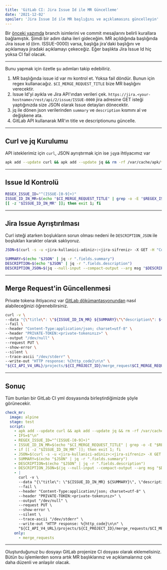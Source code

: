 ```yaml
---
title: 'GitLab CI: Jira Issue Id ile MR Güncelleme'
date: '2021-12-02'
spoiler: 'Jira Issue Id ile MR başlığını ve açıklamasını güncelleyin'
---
```


[](/x/)


Bir [önceki yazımda](/git-hooks-enforce-commit-message-and-branch-name/) branch isimlerini ve commit mesajlarını belirli kurallara bağlamıştık. Şimdi bir adım daha ileri gideceğim. MR açıldığında başlığında Jira issue id (örn. ISSUE-0000) varsa, başlığa jira'daki başlığını ve açıklamaya jiradaki açıklamayı çekeceğiz. Eğer başlıkta Jira Issue Id hiç yoksa CI fail olacak.

---

Bunu yapmak için özetle şu adımları takip edebiliriz.


1. MR başlığında issue id var mı kontrol et. Yoksa fail döndür. Bunun için regex kullanacağız. `$CI_MERGE_REQUEST_TITLE` bize MR başlığını verecektir.
2. Issue Id'yi ayıkla ve Jira API'ından verileri çek. `https://jira.<your-hostname>/rest/api/2/issue/ISSUE-0000` jira adresine GET isteği yaptığınızda size JSON olarak Issue detayları dönecektir.
3. jq ile dönen json verilerinden `summary` ve `description` kısmını al ve değişkene ata.
4. GitLab API kullanarak MR'ın title ve descriptionunu güncelle.

---

## Curl ve jq Kurulumu

API isteklerimiz için `curl`, JSON ayrıştırmak için ise `jq`ya ihtiyacımız var

```bash
apk add --update curl && apk add --update jq && rm -rf /var/cache/apk/*
```

---

## Issue Id Kontrolü

```bash
REGEX_ISSUE_ID="^(ISSUE-[0-9]+)"
ISSUE_ID_IN_MR=$(echo "$CI_MERGE_REQUEST_TITLE" | grep -o -E "$REGEX_ISSUE_ID")
[[ -z "$ISSUE_ID_IN_MR" ]]; then exit 1; fi 
```

---

## Jira Issue Ayrıştırılması

Curl isteği atarken boşlukların sorun olması nedeni ile `DESCRIPTION_JSON` ile boşlukları karakter olarak saklıyoruz.

```bash
JSON=$(curl -s -u <jira-kullanici-adiniz>:<jira-sifreniz> -X GET -H "Content-Type:application/json" "https://jira.<sunucu-adresiniz>/rest/api/2/issue/$ISSUE_ID_IN_MR")

SUMMARY=$(echo "$JSON" | jq -r ".fields.summary")
DESCRIPTION=$(echo "$JSON" | jq -r ".fields.description")
DESCRIPTION_JSON=$(jq --null-input --compact-output --arg msg "$DESCRIPTION" '$msg')
```

---

## Merge Request'in Güncellenmesi

Private tokena ihtiyacınız var [GitLab dökümantasyonundan](https://docs.gitlab.com/ee/user/profile/personal_access_tokens.html) nasıl alabileceğinizi öğrenebilirsiniz.

```bash
curl -v \
--data "{\"title\": \"${ISSUE_ID_IN_MR} ${SUMMARY}\"\"description\": ${DESCRIPTION_JSON}}" \
--fail \
--header "Content-Type:application/json; charset=utf-8" \
--header "PRIVATE-TOKEN:<private-tokenınız>" \
--output "/dev/null" \
--request PUT \
--show-error \
--silent \
--trace-ascii "/dev/stderr" \
--write-out "HTTP response: %{http_code}\n\n" \
"${CI_API_V4_URL}/projects/${CI_PROJECT_ID}/merge_request$CI_MERGE_REQUEST_IID"
```

---

## Sonuç

Tüm bunları bir GitLab CI yml dosyasında birleştirdiğimizde şöyle görünecekir.


```yml
check_mr:
  image: alpine
  stage: test
  script:
    - apk add --update curl && apk add --update jq && rm -rf /var/cache/apk/*
    - IFS=$"\n"
    - REGEX_ISSUE_ID="^(ISSUE-[0-9]+)"
    - ISSUE_ID_IN_MR=$(echo "$CI_MERGE_REQUEST_TITLE" | grep -o -E "$REGEX_ISSUE_ID")
    - if [[ -z "$ISSUE_ID_IN_MR" ]]; then exit 1; fi 
    - JSON=$(curl -s -u <jira-kullanici-adiniz>:<jira-sifreniz> -X GET -H "Content-Type:application/json" "https://jira.<sunucu-adresiniz>/rest/api/2/issue/$ISSUE_ID_IN_MR")
    - SUMMARY=$(echo "$JSON" | jq -r ".fields.summary")
    - DESCRIPTION=$(echo "$JSON" | jq -r ".fields.description")
    - DESCRIPTION_JSON=$(jq --null-input --compact-output --arg msg "$DESCRIPTION" '$msg')
    - |
      curl -v \
      --data "{\"title\": \"${ISSUE_ID_IN_MR} ${SUMMARY}\", \"description\": ${DESCRIPTION_JSON}}" \
      --fail \
      --header "Content-Type:application/json; charset=utf-8" \
      --header "PRIVATE-TOKEN:<private-tokenınız>" \
      --output "/dev/null" \
      --request PUT \
      --show-error \
      --silent \
      --trace-ascii "/dev/stderr" \
      --write-out "HTTP response: %{http_code}\n\n" \
      "${CI_API_V4_URL}/projects/${CI_PROJECT_ID}/merge_requests/$CI_MERGE_REQUEST_IID"
    only:
      - merge_requests
```

---

Oluşturduğunuz bu dosyayı GitLab projenize CI dosyası olarak eklemelisiniz. Bütün bu işlemlerden sonra artık MR başlıklarınız ve açıklamalarınız çok daha düzenli ve anlaşılır olacak.
